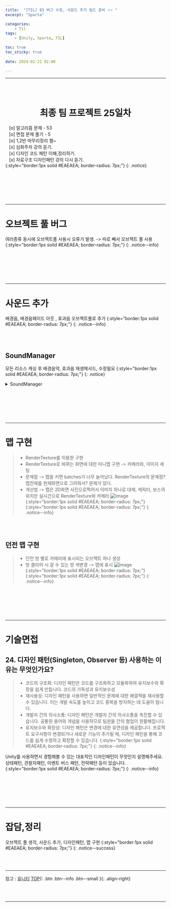 ```yaml
---
title:  "[TIL] 83 버그 수정, 사운드 추가 빌드 준비 ⭐⭐ "
excerpt: "Sparta"

categories:
    - Til
tags:
    - [Unity, Sparta, TIL]

toc: true
toc_sticky: true
 
date: 2024-02-21 02:00

---
```

- - -


<BR><BR>

<center><H1>  최종 팀 프로젝트 25일차  </H1></center>

&nbsp;&nbsp; [o] 알고리즘 문제  - 53  
&nbsp;&nbsp; [o] 면접 문제 풀기 - 5     
&nbsp;&nbsp; [o] 1,2반 마무리정리  챌~   
&nbsp;&nbsp; [x] 심화주차 강의 듣기.   
&nbsp;&nbsp; [x] 디자인 코드 패턴 이해,정리하기.   
&nbsp;&nbsp; [x] 자료구조 디자인패턴 강의 다시 듣기.   
{:style="border:1px solid #EAEAEA; border-radius: 7px;"}
{: .notice}  

<br><br><br><br><br>
- - - 

# 오브젝트 풀 버그
여러종류 동시에 오브젝트풀 사용시 오류가 발생.
-> 따로 빼서 오브젝트 풀 사용
{:style="border:1px solid #EAEAEA; border-radius: 7px;"}
{: .notice--info} 

<br><br><br><br><br>
- - - 

# 사운드 추가
배경음, 배경음페이드 아웃 , 효과음 오브젝트풀로 추가
{:style="border:1px solid #EAEAEA; border-radius: 7px;"}
{: .notice--info} 

<br><br>

## SoundManager
모든 리소스 캐싱 후 배경음악, 효과음 재생메서드, 수정필요
{:style="border:1px solid #EAEAEA; border-radius: 7px;"}
{: .notice} 

<details>
<summary>SoundManager</summary>
<div class="notice--primary" markdown="1"> 

```c# 
using System.Collections;
using System.Collections.Generic;
using UnityEngine;
using UnityEngine.Audio;
using UnityEngine.SceneManagement;

public class SoundManager : MonoBehaviour
{
    private AudioClip _audioClip;
    private AudioMixer _mixer;
    private string _bgFilename;

    private Queue<AudioSource> _bgmQueue = new Queue<AudioSource>();
    private Dictionary<string, AudioClip> _soundDictionary = new Dictionary<string, AudioClip>();

    private Coroutine _coroutine = null;

    public GameObject Prefabs;
    public int Size;
    public Transform SpawnPoint;


    private Queue<GameObject> _poolObject;


    private void Awake()
    {
        _audioClip = GetComponent<AudioClip>();
        _mixer = Resources.Load<AudioMixer>("Sound/AudioMixer");
        intit();
    }

    private void Start()
    {
        var pre = Resources.LoadAll<AudioClip>("Sound");
        foreach (var p in pre)
        {
            _soundDictionary.Add(p.name, p);
        }
        SceneManager.sceneLoaded += LoadedsceneEvent;
        BgmSoundPlay("TitleBGM");
    }

    private void LoadedsceneEvent(Scene scene, LoadSceneMode mode)
    {
        if (scene.name == SceneName.VillageScene)
        {
            _bgFilename = BGMSoundName.VillageBGM1;
        }
        else if (scene.name == SceneName.TycoonScene)
        {
            _bgFilename = BGMSoundName.TycoonBGM1;
        }
        else if (scene.name == SceneName.DungeonScene)
        {
            _bgFilename = BGMSoundName.DungeonBGM;
        }
        else if (scene.name == SceneName.HuntingScene)
        {
            _bgFilename = BGMSoundName.HuntingField;
        }
        if (_bgFilename != null)
        {
            BgmSoundPlay(_bgFilename);
        }
        _bgFilename = null;
    }

    public void SFXPlay(string sfxName, Vector3 audioPosition, float audioVolume)
    {
        GameObject AudioObject = GetSoundObject();
        AudioSource audiosource = AudioObject.GetComponent<AudioSource>();
        _audioClip = _soundDictionary[sfxName];

        if (_audioClip != null)
        {
            audiosource.clip = _audioClip;
            audiosource.volume = audioVolume;
            audiosource.Play();

            StartCoroutine(SFXStop(AudioObject, audiosource));
        }

    }
    public void SFXPlay(string sfxName)
    {
        GameObject AudioObject = GetSoundObject();
        AudioSource audiosource = AudioObject.GetComponent<AudioSource>();
        _audioClip = _soundDictionary[sfxName];

        if (_audioClip != null)
        {
            audiosource.clip = _audioClip;
            audiosource.volume = 0.5f;
            audiosource.Play();

            StartCoroutine(SFXStop(AudioObject, audiosource));
        }

    }
    IEnumerator SFXStop(GameObject AudioObject, AudioSource audiosource)
    {
        yield return new WaitForSecondsRealtime(audiosource.clip.length);
        ReturnSoundObject(AudioObject);
    }


    public void BgmSoundPlay(string BgName)
    {

        if (_bgmQueue.Count != 0)
        {
            AudioSource firstAudio = _bgmQueue.Dequeue();
            if (_coroutine != null)
            {
                StopCoroutine(_coroutine);
            }
            StartCoroutine(BgmVolumeDown(firstAudio));
        }

        GameObject AudioGo = new GameObject(BgName);
        DontDestroyOnLoad(AudioGo);
        AudioSource audiosource = AudioGo.AddComponent<AudioSource>();
        audiosource.outputAudioMixerGroup = _mixer.FindMatchingGroups("BGSound")[0];
        _audioClip = _soundDictionary[BgName];

        if (_audioClip != null)
        {
            audiosource.clip = _audioClip;
            audiosource.loop = true;
            _coroutine = StartCoroutine(BgmVolumeUp(audiosource));
            audiosource.Play();
        }
        _bgmQueue.Enqueue(audiosource);

    }
    IEnumerator BgmVolumeDown(AudioSource bgmsource)
    {
        while (bgmsource.volume > 0.04f)
        {
            bgmsource.volume -= 0.03f;
            yield return new WaitForSeconds(0.3f);
            if (bgmsource == null)
            {
                break;
            }
        }
        Destroy(bgmsource.gameObject);
    }
    IEnumerator BgmVolumeUp(AudioSource bgmsource)
    {
        bgmsource.volume = 0;
        while (bgmsource.volume < 0.3f)
        {
            bgmsource.volume += 0.03f;
            yield return new WaitForSeconds(0.4f);
        }
    }

    public void SetMasterVolume(float volume)
    {
        _mixer.SetFloat("MasterSound", volume);
    }

    public void SetMusicVolume(float volume)
    {
        _mixer.SetFloat("BGSound", volume);
    }

    public void SetSFXVolume(float volume)
    {
        _mixer.SetFloat("SFXSound", volume);
    }

    public void intit()
    {
        _poolObject = new Queue<GameObject>();
        for (int i = 0; i < Size; i++)
        {
            var newObj = Instantiate(Prefabs, SpawnPoint);
            newObj.gameObject.SetActive(false);
            _poolObject.Enqueue(newObj);
        }
    }

    public void ReturnSoundObject(GameObject obj)
    {
        _poolObject.Enqueue(obj);
        obj.SetActive(false);
    }

    public GameObject GetSoundObject()
    {
        GameObject obj = _poolObject.Dequeue();
        obj.SetActive(true);
        return obj;
    }

}

```
</div>
</details>


<br><br><br><br><br>
- - - 

# 맵 구현
> - RenderTexture를 이용한 구현  
> - RenderTexture로 바뀌는 화면에 대한 미니맵 구현 -> 카메라와, 이미지 세팅  
> - 문제점 -> 맵을 키면 batches가 너무 늘어났다. RenderTexture의 문제점? 맵전체를 현재화면으로 그려줘서? 문제가 있다.
> - 개선법 -> 맵은 2D화면 사진으로찍어서 이미지 하나로 대체, 캐릭터, 보스의 위치만 실시간으로 RenderTexture와 카메라
![image](https://github.com/levell1/levell1.github.io/assets/96651722/f3e9b25f-fa5f-4fcd-962b-cfbe3d336191){:style="border:1px solid #EAEAEA; border-radius: 7px;"}  
{:style="border:1px solid #EAEAEA; border-radius: 7px;"}
{: .notice--info} 

<br><br>

## 던전 맵 구현
> - 던전 방 별로 카메라에 표시되는 오브젝트 하나 생성
> - 방 클리어 시 갈 수 있는 방 색변경 -> 맵에 표시
![image](https://github.com/levell1/levell1.github.io/assets/96651722/67a59af9-2199-4160-a592-61ffcf71d910){:style="border:1px solid #EAEAEA; border-radius: 7px;"}  
{:style="border:1px solid #EAEAEA; border-radius: 7px;"}
{: .notice--info} 

<br><br><br><br><br>
- - - 

# 기술면접
## 24. 디자인 패턴(Singleton, Observer 등) 사용하는 이유는 무엇인가요?

> - 코드의 구조화: 디자인 패턴은 코드를 구조화하고 모듈화하여 유지보수와 확장을 쉽게 만듭니다. 코드의 가독성과 유지보수성
> - 재사용성: 디자인 패턴을 사용하면 일반적인 문제에 대한 해결책을 재사용할 수 있습니다. 이는 개발 속도를 높이고 코드 중복을 방지하는 데 도움이 됩니다.
> - 개발자 간의 의사소통: 디자인 패턴은 개발자 간의 의사소통을 촉진할 수 있습니다. 공통된 용어와 개념을 사용하므로 팀원들 간의 협업이 원활해집니다.
> - 유지보수와 확장성: 디자인 패턴은 변경에 대한 유연성을 제공합니다. 프로젝트 요구사항이 변경되거나 새로운 기능이 추가될 때, 디자인 패턴을 통해 코드를 쉽게 수정하고 확장할 수 있습니다.
{:style="border:1px solid #EAEAEA; border-radius: 7px;"}
{: .notice--info} 


Unity를 사용하면서 경험해볼 수 있는 대표적인 디자인패턴이 무엇인지 설명해주세요.
상태패턴, 관찰자패턴, 이벤트 버스 패턴, 전략패턴 등이 있습니다.
{:style="border:1px solid #EAEAEA; border-radius: 7px;"}
{: .notice--info} 

<br><br><br><br><br>
- - - 


# 잡담,정리
오브젝트 풀 생각, 사운드 추가, 디자인패턴, 맵 구현
{:style="border:1px solid #EAEAEA; border-radius: 7px;"}
{: .notice--success}  

<br><br>
- - -

참고 : [유니티](https://docs.unity3d.com/kr/)
[TOP](#){: .btn .btn--info .btn--small }{: .align-right}


<br><br>
- - -
